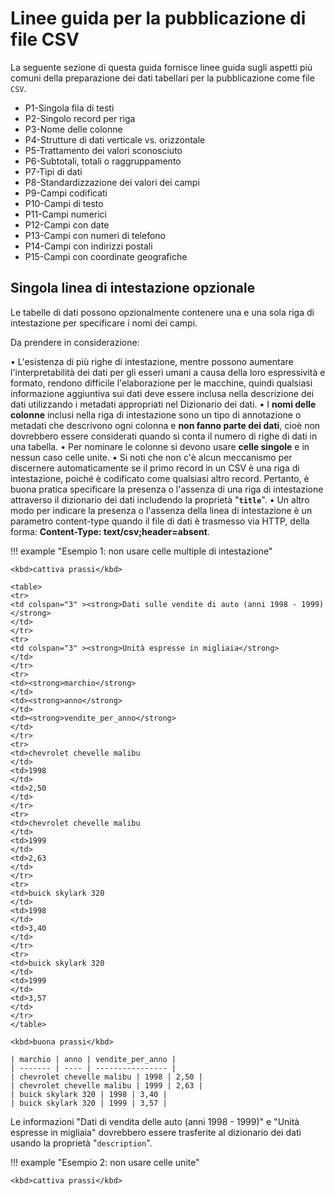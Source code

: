 # Linee guida per la pubblicazione di file CSV

La seguente sezione di questa guida fornisce linee guida sugli aspetti più comuni della preparazione dei dati tabellari per la pubblicazione come file `CSV`.

- P1-Singola fila di testi 
- P2-Singolo record per riga 
- P3-Nome delle colonne
- P4-Strutture di dati verticale vs. orizzontale
- P5-Trattamento dei valori sconosciuto
- P6-Subtotali, totali o raggruppamento
- P7-Tipi di dati 
- P8-Standardizzazione dei valori dei campi 
- P9-Campi codificati
- P10-Campi di testo
- P11-Campi numerici 
- P12-Campi con date
- P13-Campi con numeri di telefono
- P14-Campi con indirizzi postali
- P15-Campi con coordinate geografiche


## Singola linea di intestazione opzionale
Le tabelle di dati possono opzionalmente contenere una e una sola riga di intestazione per specificare i nomi dei campi.

Da prendere in considerazione:

• L'esistenza di più righe di intestazione, mentre possono aumentare l'interpretabilità dei dati per gli esseri umani a causa della loro espressività e formato, rendono difficile l'elaborazione per le macchine, quindi qualsiasi informazione aggiuntiva sui dati deve essere inclusa nella descrizione dei dati utilizzando i metadati appropriati nel Dizionario dei dati.
• I **nomi delle colonne** inclusi nella riga di intestazione sono un tipo di annotazione o metadati che descrivono ogni colonna e **non fanno parte dei dati**, cioè non dovrebbero essere considerati quando si conta il numero di righe di dati in una tabella.
• Per nominare le colonne si devono usare **celle singole** e in nessun caso celle unite.
• Si noti che non c'è alcun meccanismo per discernere automaticamente se il primo record in un CSV è una riga di intestazione, poiché è codificato come qualsiasi altro record. Pertanto, è buona pratica specificare la presenza o l'assenza di una riga di intestazione attraverso il dizionario dei dati includendo la proprietà "**`title`**".
• Un altro modo per indicare la presenza o l'assenza della linea di intestazione è un parametro content-type quando il file di dati è trasmesso via HTTP, della forma: **Content-Type: text/csv;header=absent**.

!!! example "Esempio 1: non usare celle multiple di intestazione"
    
    <kbd>cattiva prassi</kbd>
    
    <table>
    <tr>
    <td colspan="3" ><strong>Dati sulle vendite di auto (anni 1998 - 1999)</strong>
    </td>
    </tr>
    <tr>
    <td colspan="3" ><strong>Unità espresse in migliaia</strong>
    </td>
    </tr>
    <tr>
    <td><strong>marchio</strong>
    </td>
    <td><strong>anno</strong>
    </td>
    <td><strong>vendite_per_anno</strong>
    </td>
    </tr>
    <tr>
    <td>chevrolet chevelle malibu
    </td>
    <td>1998
    </td>
    <td>2,50
    </td>
    </tr>
    <tr>
    <td>chevrolet chevelle malibu
    </td>
    <td>1999
    </td>
    <td>2,63
    </td>
    </tr>
    <tr>
    <td>buick skylark 320
    </td>
    <td>1998
    </td>
    <td>3,40
    </td>
    </tr>
    <tr>
    <td>buick skylark 320
    </td>
    <td>1999
    </td>
    <td>3,57
    </td>
    </tr>
    </table> 
    
    <kbd>buona prassi</kbd>
    
    | marchio | anno | vendite_per_anno |
    | ------- | ---- | ---------------- |
    | chevrolet chevelle malibu | 1998 | 2,50 |
    | chevrolet chevelle malibu | 1999 | 2,63 |
    | buick skylark 320 | 1998 | 3,40 |
    | buick skylark 320 | 1999 | 3,57 |
    
    

Le informazioni "Dati di vendita delle auto (anni 1998 - 1999)" e "Unità espresse in migliaia" dovrebbero essere trasferite al dizionario dei dati usando la proprietà "`description`".

!!! example "Esempio 2: non usare celle unite"

    <kbd>cattiva prassi</kbd>
    
    
    
    
    
    
    
    
    
